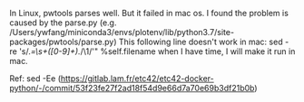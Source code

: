 In Linux, pwtools parses well. But it failed in mac os.
I found the problem is caused by the parse.py (e.g. /Users/ywfang/miniconda3/envs/plotenv/lib/python3.7/site-packages/pwtools/parse.py)
This following line doesn't work in mac:
sed -re 's/.*=\s+([0-9]+).*/\1/'" %self.filename
when I have time, I will make it run in mac.

Ref: sed -Ee (https://gitlab.lam.fr/etc42/etc42-docker-python/-/commit/53f23fe27f2ad18f54d9e66d7a70e69b3df21b0b)

